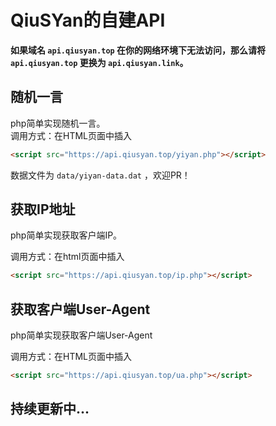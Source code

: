 # QiuSYan的自建API


**如果域名 `api.qiusyan.top` 在你的网络环境下无法访问，那么请将 `api.qiusyan.top` 更换为 `api.qiusyan.link`。**


## 随机一言

php简单实现随机一言。
<br>
调用方式：在HTML页面中插入
```html
<script src="https://api.qiusyan.top/yiyan.php"></script>
```

</details>

数据文件为 `data/yiyan-data.dat` ，欢迎PR！

## 获取IP地址

php简单实现获取客户端IP。

调用方式：在html页面中插入
```html
<script src="https://api.qiusyan.top/ip.php"></script>
```

## 获取客户端User-Agent

php简单实现获取客户端User-Agent

调用方式：在HTML页面中插入
```html
<script src="https://api.qiusyan.top/ua.php"></script>
```


## 持续更新中...